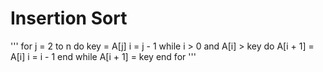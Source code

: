 # Insertion Sort

'''
for j = 2 to n do
	key = A[j]
	i = j - 1
	while i > 0 and A[i] > key do
		A[i + 1] = A[i]
		i = i - 1
	end while
	A[i + 1] = key
end for
'''
